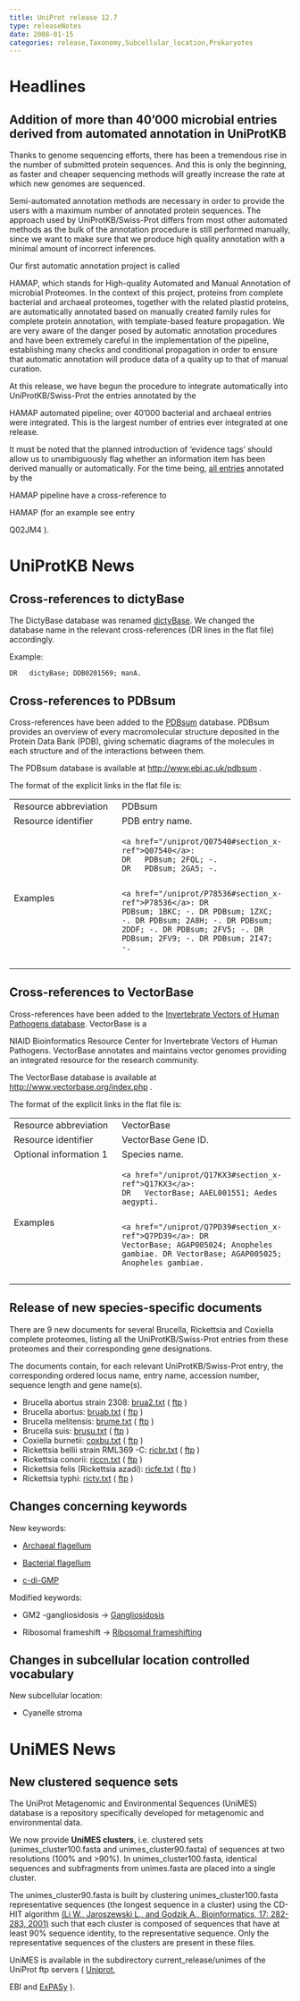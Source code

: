 ```yaml
---
title: UniProt release 12.7
type: releaseNotes
date: 2008-01-15
categories: release,Taxonomy,Subcellular_location,Prokaryotes
---
```


# Headlines

## Addition of more than 40’000 microbial entries derived from automated annotation in UniProtKB

Thanks to genome sequencing efforts, there has been a tremendous rise in the number of submitted protein sequences. And this is only the beginning, as faster and cheaper sequencing methods will greatly increase the rate at which new genomes are sequenced.

Semi-automated annotation methods are necessary in order to provide the users with a maximum number of annotated protein sequences. The approach used by UniProtKB/Swiss-Prot differs from most other automated methods as the bulk of the annotation procedure is still performed manually, since we want to make sure that we produce high quality annotation with a minimal amount of incorrect inferences.

Our first automatic annotation project is called

HAMAP, which stands for High-quality Automated and Manual Annotation of microbial Proteomes. In the context of this project, proteins from complete bacterial and archaeal proteomes, together with the related plastid proteins, are automatically annotated based on manually created family rules for complete protein annotation, with template-based feature propagation. We are very aware of the danger posed by automatic annotation procedures and have been extremely careful in the implementation of the pipeline, establishing many checks and conditional propagation in order to ensure that automatic annotation will produce data of a quality up to that of manual curation.

At this release, we have begun the procedure to integrate automatically into UniProtKB/Swiss-Prot the entries annotated by the

HAMAP automated pipeline; over 40’000 bacterial and archaeal entries were integrated. This is the largest number of entries ever integrated at one release.

It must be noted that the planned introduction of ‘evidence tags’ should allow us to unambiguously flag whether an information item has been derived manually or automatically. For the time being, [all entries](https://www.uniprot.org/uniprotkb?query=database:hamap) annotated by the

HAMAP pipeline have a cross-reference to

HAMAP (for an example see entry

Q02JM4 ).

# UniProtKB News

## Cross-references to dictyBase

The DictyBase database was renamed [dictyBase](http://dictybase.org/). We changed the database name in the relevant cross-references (DR lines in the flat file) accordingly.

Example:

    DR   dictyBase; DDB0201569; manA.

## Cross-references to PDBsum

Cross-references have been added to the [PDBsum](http://www.ebi.ac.uk/pdbsum) database. PDBsum provides an overview of every macromolecular structure deposited in the Protein Data Bank (PDB), giving schematic diagrams of the molecules in each structure and of the interactions between them.

The PDBsum database is available at <http://www.ebi.ac.uk/pdbsum> .

The format of the explicit links in the flat file is:

<table><colgroup><col style="width: 38%" /><col style="width: 61%" /></colgroup><tbody><tr class="odd"><td>Resource abbreviation</td><td>PDBsum</td></tr><tr class="even"><td>Resource identifier</td><td>PDB entry name.</td></tr><tr class="odd"><td>Examples</td><td><pre><code>&lt;a href=&quot;/uniprot/Q07540#section_x-ref&quot;&gt;Q07540&lt;/a&gt;:
DR   PDBsum; 2FQL; -.
DR   PDBsum; 2GA5; -.

&lt;a href=&quot;/uniprot/P78536#section_x-ref&quot;&gt;P78536&lt;/a&gt;:
DR PDBsum; 1BKC; -.
DR PDBsum; 1ZXC; -.
DR PDBsum; 2A8H; -.
DR PDBsum; 2DDF; -.
DR PDBsum; 2FV5; -.
DR PDBsum; 2FV9; -.
DR PDBsum; 2I47; -.</code></pre></td></tr></tbody></table>

## Cross-references to VectorBase

Cross-references have been added to the [Invertebrate Vectors of Human Pathogens database](http://www.vectorbase.org/index.php). VectorBase is a

NIAID Bioinformatics Resource Center for Invertebrate Vectors of Human Pathogens. VectorBase annotates and maintains vector genomes providing an integrated resource for the research community.

The VectorBase database is available at <http://www.vectorbase.org/index.php> .

The format of the explicit links in the flat file is:

<table><colgroup><col style="width: 38%" /><col style="width: 61%" /></colgroup><tbody><tr class="odd"><td>Resource abbreviation</td><td>VectorBase</td></tr><tr class="even"><td>Resource identifier</td><td>VectorBase Gene ID.</td></tr><tr class="odd"><td>Optional information 1</td><td>Species name.</td></tr><tr class="even"><td>Examples</td><td><pre><code>&lt;a href=&quot;/uniprot/Q17KX3#section_x-ref&quot;&gt;Q17KX3&lt;/a&gt;:
DR   VectorBase; AAEL001551; Aedes aegypti.

&lt;a href=&quot;/uniprot/Q7PD39#section_x-ref&quot;&gt;Q7PD39&lt;/a&gt;:
DR VectorBase; AGAP005024; Anopheles gambiae.
DR VectorBase; AGAP005025; Anopheles gambiae.</code></pre></td></tr></tbody></table>

## Release of new species-specific documents

There are 9 new documents for several Brucella, Rickettsia and Coxiella complete proteomes, listing all the UniProtKB/Swiss-Prot entries from these proteomes and their corresponding gene designations.

The documents contain, for each relevant UniProtKB/Swiss-Prot entry, the corresponding ordered locus name, entry name, accession number, sequence length and gene name(s).

- Brucella abortus strain 2308: [brua2.txt](https://www.uniprot.org/docs/brua2) ( [ftp](ftp://ftp.uniprot.org/pub/databases/uniprot/knowledgebase/docs/brua2.txt) )
- Brucella abortus: [bruab.txt](https://www.uniprot.org/docs/bruab) ( [ftp](ftp://ftp.uniprot.org/pub/databases/uniprot/knowledgebase/docs/bruab.txt) )
- Brucella melitensis: [brume.txt](https://www.uniprot.org/docs/brume) ( [ftp](ftp://ftp.uniprot.org/pub/databases/uniprot/knowledgebase/docs/brume.txt) )
- Brucella suis: [brusu.txt](https://www.uniprot.org/docs/brusu) ( [ftp](ftp://ftp.uniprot.org/pub/databases/uniprot/knowledgebase/docs/brusu.txt) )
- Coxiella burnetii: [coxbu.txt](https://www.uniprot.org/docs/coxbu) ( [ftp](ftp://ftp.uniprot.org/pub/databases/uniprot/knowledgebase/docs/coxbu.txt) )
- Rickettsia bellii strain RML369 -C: [ricbr.txt](https://www.uniprot.org/docs/ricbr) ( [ftp](ftp://ftp.uniprot.org/pub/databases/uniprot/knowledgebase/docs/ricbr.txt) )
- Rickettsia conorii: [riccn.txt](https://www.uniprot.org/docs/riccn) ( [ftp](ftp://ftp.uniprot.org/pub/databases/uniprot/knowledgebase/docs/riccn.txt) )
- Rickettsia felis (Rickettsia azadi): [ricfe.txt](https://www.uniprot.org/docs/ricfe) ( [ftp](ftp://ftp.uniprot.org/pub/databases/uniprot/knowledgebase/docs/ricfe.txt) )
- Rickettsia typhi: [ricty.txt](https://www.uniprot.org/docs/ricty) ( [ftp](ftp://ftp.uniprot.org/pub/databases/uniprot/knowledgebase/docs/ricty.txt) )

## Changes concerning keywords

New keywords:

- [Archaeal flagellum](https://www.uniprot.org/keywords/KW-0974)

- [Bacterial flagellum](https://www.uniprot.org/keywords/KW-0975)

- [c-di-GMP](https://www.uniprot.org/keywords/KW-0973)

Modified keywords:

- GM2 -gangliosidosis -&gt; [Gangliosidosis](https://www.uniprot.org/keywords/KW-0331)

- Ribosomal frameshift -&gt; [Ribosomal frameshifting](https://www.uniprot.org/keywords/KW-0688)

## Changes in subcellular location controlled vocabulary

New subcellular location:

- Cyanelle stroma

# UniMES News

## New clustered sequence sets

The UniProt Metagenomic and Environmental Sequences (UniMES) database is a repository specifically developed for metagenomic and environmental data.

We now provide **UniMES clusters**, i.e. clustered sets (unimes_cluster100.fasta and unimes_cluster90.fasta) of sequences at two resolutions (100% and &gt;90%). In unimes_cluster100.fasta, identical sequences and subfragments from unimes.fasta are placed into a single cluster.

The unimes_cluster90.fasta is built by clustering unimes_cluster100.fasta representative sequences (the longest sequence in a cluster) using the CD-HIT algorithm [(Li W., Jaroszewski L., and Godzik A., Bioinformatics, 17: 282-283, 2001)](http://bioinformatics.oxfordjournals.org/cgi/reprint/17/3/282) such that each cluster is composed of sequences that have at least 90% sequence identity, to the representative sequence. Only the representative sequences of the clusters are present in these files.

UniMES is available in the subdirectory current_release/unimes of the UniProt ftp servers ( [Uniprot](https://www.uniprot.org/ftp.uniprot.org/pub/databases/uniprot),

EBI and [ExPASy](https://www.uniprot.org/ftp.expasy.org/databases/uniprot) ).
